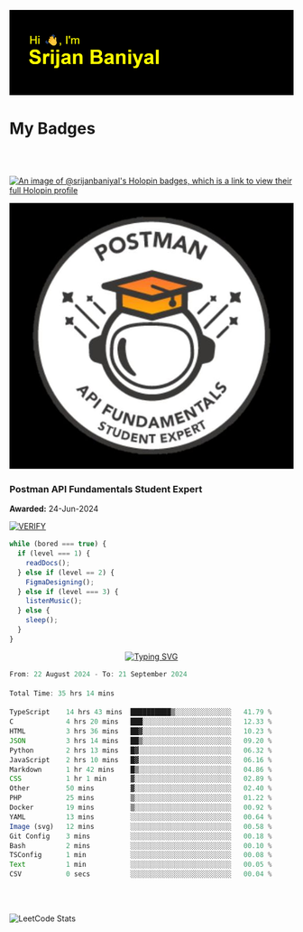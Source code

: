 ![Header](./header.png)

# My Badges

<Br />
<Br />

[![An image of @srijanbaniyal's Holopin badges, which is a link to view their full Holopin profile](https://holopin.me/srijanbaniyal)](https://holopin.io/@srijanbaniyal)

[![Postman API Fundamentals Student Expert](/Postman.jpeg)](https://api.badgr.io/public/assertions/r9BLLy0oTfKJBbkGuDI1zA)

### Postman API Fundamentals Student Expert

**Awarded:** 24-Jun-2024

[![VERIFY](https://img.shields.io/badge/VERIFY-blue)](https://badgecheck.io?url=https%3A%2F%2Fapi.badgr.io%2Fpublic%2Fassertions%2Fr9BLLy0oTfKJBbkGuDI1zA)

```javascript
while (bored === true) {
  if (level === 1) {
    readDocs();
  } else if (level == 2) {
    FigmaDesigning();
  } else if (level === 3) {
    listenMusic();
  } else {
    sleep();
  }
}
```

<p align="center">
  <a href="https://git.io/typing-svg"><img src="https://readme-typing-svg.demolab.com?font=Tilt+Prism&size=30&pause=1000&color=0FF75B&center=true&vCenter=true&width=800&height=80&lines=Time+spent+on+various+Programming+languages" alt="Typing SVG" /></a>
</p>

<!--START_SECTION:waka-->

```TypeScript
From: 22 August 2024 - To: 21 September 2024

Total Time: 35 hrs 14 mins

TypeScript    14 hrs 43 mins  ██████████▒░░░░░░░░░░░░░░   41.79 %
C             4 hrs 20 mins   ███░░░░░░░░░░░░░░░░░░░░░░   12.33 %
HTML          3 hrs 36 mins   ██▓░░░░░░░░░░░░░░░░░░░░░░   10.23 %
JSON          3 hrs 14 mins   ██▒░░░░░░░░░░░░░░░░░░░░░░   09.20 %
Python        2 hrs 13 mins   █▓░░░░░░░░░░░░░░░░░░░░░░░   06.32 %
JavaScript    2 hrs 10 mins   █▓░░░░░░░░░░░░░░░░░░░░░░░   06.16 %
Markdown      1 hr 42 mins    █▒░░░░░░░░░░░░░░░░░░░░░░░   04.86 %
CSS           1 hr 1 min      ▓░░░░░░░░░░░░░░░░░░░░░░░░   02.89 %
Other         50 mins         ▓░░░░░░░░░░░░░░░░░░░░░░░░   02.40 %
PHP           25 mins         ▒░░░░░░░░░░░░░░░░░░░░░░░░   01.22 %
Docker        19 mins         ▒░░░░░░░░░░░░░░░░░░░░░░░░   00.92 %
YAML          13 mins         ░░░░░░░░░░░░░░░░░░░░░░░░░   00.64 %
Image (svg)   12 mins         ░░░░░░░░░░░░░░░░░░░░░░░░░   00.58 %
Git Config    3 mins          ░░░░░░░░░░░░░░░░░░░░░░░░░   00.18 %
Bash          2 mins          ░░░░░░░░░░░░░░░░░░░░░░░░░   00.10 %
TSConfig      1 min           ░░░░░░░░░░░░░░░░░░░░░░░░░   00.08 %
Text          1 min           ░░░░░░░░░░░░░░░░░░░░░░░░░   00.05 %
CSV           0 secs          ░░░░░░░░░░░░░░░░░░░░░░░░░   00.04 %
```

<!--END_SECTION:waka-->

<Br />
<Br />

![LeetCode Stats](https://leetcard.jacoblin.cool/Srijan-Baniyal?theme=dark&font=Rasa&ext=contest)
